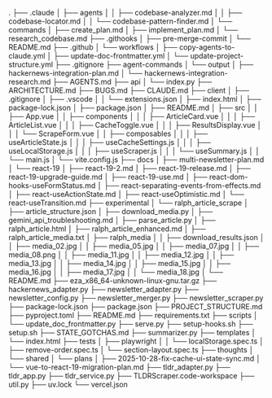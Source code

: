 .
├── .claude
│   ├── agents
│   │   ├── codebase-analyzer.md
│   │   ├── codebase-locator.md
│   │   └── codebase-pattern-finder.md
│   └── commands
│       ├── create_plan.md
│       ├── implement_plan.md
│       └── research_codebase.md
├── .githooks
│   ├── pre-merge-commit
│   └── README.md
├── .github
│   └── workflows
│       ├── copy-agents-to-claude.yml
│       ├── update-doc-frontmatter.yml
│       └── update-project-structure.yml
├── .gitignore
├── agent-commands
│   └── output
│       ├── hackernews-integration-plan.md
│       └── hackernews-integration-research.md
├── AGENTS.md
├── api
│   └── index.py
├── ARCHITECTURE.md
├── BUGS.md
├── CLAUDE.md
├── client
│   ├── .gitignore
│   ├── .vscode
│   │   └── extensions.json
│   ├── index.html
│   ├── package-lock.json
│   ├── package.json
│   ├── README.md
│   ├── src
│   │   ├── App.vue
│   │   ├── components
│   │   │   ├── ArticleCard.vue
│   │   │   ├── ArticleList.vue
│   │   │   ├── CacheToggle.vue
│   │   │   ├── ResultsDisplay.vue
│   │   │   └── ScrapeForm.vue
│   │   ├── composables
│   │   │   ├── useArticleState.js
│   │   │   ├── useCacheSettings.js
│   │   │   ├── useLocalStorage.js
│   │   │   ├── useScraper.js
│   │   │   └── useSummary.js
│   │   └── main.js
│   └── vite.config.js
├── docs
│   ├── multi-newsletter-plan.md
│   └── react-19
│       ├── react-19-2.md
│       ├── react-19-release.md
│       ├── react-19-upgrade-guide.md
│       ├── react-19-use.md
│       ├── react-dom-hooks-useFormStatus.md
│       ├── react-separating-events-from-effects.md
│       ├── react-useActionState.md
│       ├── react-useOptimistic.md
│       └── react-useTransition.md
├── experimental
│   └── ralph_article_scrape
│       ├── article_structure.json
│       ├── download_media.py
│       ├── gemini_api_troubleshooting.md
│       ├── parse_article.py
│       ├── ralph_article.html
│       ├── ralph_article_enhanced.md
│       ├── ralph_article_media.txt
│       ├── ralph_media
│       │   ├── download_results.json
│       │   ├── media_02.jpg
│       │   ├── media_05.jpg
│       │   ├── media_07.jpg
│       │   ├── media_08.png
│       │   ├── media_11.jpg
│       │   ├── media_12.jpg
│       │   ├── media_13.jpg
│       │   ├── media_14.jpg
│       │   ├── media_15.jpg
│       │   ├── media_16.jpg
│       │   ├── media_17.jpg
│       │   └── media_18.jpg
│       └── README.md
├── eza_x86_64-unknown-linux-gnu.tar.gz
├── hackernews_adapter.py
├── newsletter_adapter.py
├── newsletter_config.py
├── newsletter_merger.py
├── newsletter_scraper.py
├── package-lock.json
├── package.json
├── PROJECT_STRUCTURE.md
├── pyproject.toml
├── README.md
├── requirements.txt
├── scripts
│   └── update_doc_frontmatter.py
├── serve.py
├── setup-hooks.sh
├── setup.sh
├── STATE_GOTCHAS.md
├── summarizer.py
├── templates
│   └── index.html
├── tests
│   ├── playwright
│   │   └── localStorage.spec.ts
│   ├── remove-order.spec.ts
│   └── section-layout.spec.ts
├── thoughts
│   └── shared
│       └── plans
│           ├── 2025-10-28-fix-cache-ui-state-sync.md
│           └── vue-to-react-19-migration-plan.md
├── tldr_adapter.py
├── tldr_app.py
├── tldr_service.py
├── TLDRScraper.code-workspace
├── util.py
├── uv.lock
└── vercel.json
